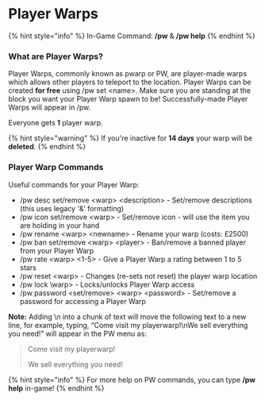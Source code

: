 # Player Warps

{% hint style="info" %}
In-Game Command: **/pw** & **/pw help**
{% endhint %}

### **What are Player Warps?**

Player Warps, commonly known as pwarp or PW, are player-made warps which allows other players to teleport to the location. Player Warps can be created **for free** using /pw set \<name>. Make sure you are standing at the block you want your Player Warp spawn to be! Successfully-made Player Warps will appear in /pw.

Everyone gets **1** player warp.

{% hint style="warning" %}
If you're inactive for **14 days** your warp will be **deleted**.
{% endhint %}

### **Player Warp Commands**

Useful commands for your Player Warp:

* /pw desc set/remove \<warp> \<description> - Set/remove descriptions (this uses legacy '&' formatting)
* /pw icon set/remove \<warp> - Set/remove icon - will use the item you are holding in your hand
* /pw rename \<warp> \<newname> - Rename your warp (costs: £2500)
* /pw ban set/remove \<warp> \<player> - Ban/remove a banned player from your Player Warp
* /pw rate \<warp> <1-5> - Give a Player Warp a rating between 1 to 5 stars
* /pw reset \<warp> - Changes (re-sets not reset) the player warp location
* /pw lock \warp> - Locks/unlocks Player Warp access
* /pw password \<set/remove> \<warp> \<password> - Set/remove a password for accessing a Player Warp

**Note:** Adding \n into a chunk of text will move the following text to a new line, for example, typing, “Come visit my playerwarp!\nWe sell everything you need!” will appear in the PW menu as:

> Come visit my playerwarp!
>
> We sell everything you need!

{% hint style="info" %}
For more help on PW commands, you can type **/pw help** in-game!
{% endhint %}
